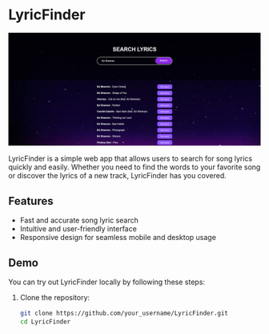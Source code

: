 # LyricFinder

![LyricFinder Logo](LyricFinder.app.png)

LyricFinder is a simple web app that allows users to search for song lyrics quickly and easily. Whether you need to find the words to your favorite song or discover the lyrics of a new track, LyricFinder has you covered.

## Features

- Fast and accurate song lyric search
- Intuitive and user-friendly interface
- Responsive design for seamless mobile and desktop usage

## Demo

You can try out LyricFinder locally by following these steps:

1. Clone the repository:

   ```bash
   git clone https://github.com/your_username/LyricFinder.git
   cd LyricFinder
